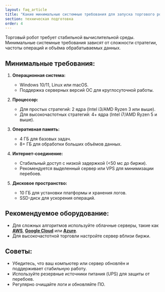 ```yaml
---
layout: faq_article
title: "Какие минимальные системные требования для запуска торгового робота?"
section: техническая подготовка
order: 4
---
```


Торговый робот требует стабильной вычислительной среды. Минимальные системные требования зависят от сложности стратегии, частоты операций и объёма обрабатываемых данных.

## Минимальные требования:

1. **Операционная система:**
   - Windows 10/11, Linux или macOS.
   - Поддержка серверных версий ОС для круглосуточной работы.

2. **Процессор:**
   - Для простых стратегий: 2 ядра (Intel i3/AMD Ryzen 3 или выше).
   - Для высокочастотных стратегий: 4+ ядра (Intel i7/AMD Ryzen 5 и выше).

3. **Оперативная память:**
   - 4 ГБ для базовых задач.
   - 8+ ГБ для обработки больших объёмов данных.

4. **Интернет-соединение:**
   - Стабильный доступ с низкой задержкой (<50 мс до биржи).
   - Рекомендуется выделенный сервер или VPS для минимизации перебоев.

5. **Дисковое пространство:**
   - 10 ГБ для установки платформы и хранения логов.
   - SSD-диск для ускорения операций.

## Рекомендуемое оборудование:

- Для сложных алгоритмов используйте облачные серверы, такие как **[AWS](https://aws.amazon.com/)**, **[Google Cloud](https://cloud.google.com/)** или **[Azure](https://azure.microsoft.com/)**.
- Для высокочастотной торговли настройте сервер вблизи биржи.

## Советы:

- Убедитесь, что ваш компьютер или сервер обновлён и поддерживает стабильную работу.
- Используйте резервные источники питания (UPS) для защиты от перебоев.
- Регулярно очищайте логи и обновляйте ПО.
